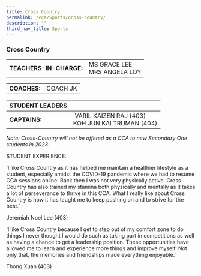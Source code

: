```yaml
---
title: Cross Country
permalink: /cca/Sports/cross-country/
description: ""
third_nav_title: Sports
---
```

### Cross Country

|  	|  	|
|---	|---	|
| **TEACHERS-IN-CHARGE:** 	| MS GRACE LEE <br>MRS ANGELA LOY 	|

|  	|  	|
|---	|---	|
| **COACHES:** 	| COACH JK<br> 	|

| STUDENT LEADERS 	|  	|
|---	|---	|
| **CAPTAINS:** 	|  VARIL KAIZEN RAJ (403)<br>KOH JUN KAI TRUMAN (404)|

*Note: Cross-Country will not be offered as a CCA to new Secondary One students in 2023.*



STUDENT EXPERIENCE: 

  

‘I like Cross Country as it has helped me maintain a healthier lifestyle as a student, especially amidst the COVID-19 pandemic where we had to resume CCA sessions online. Back then I was not very physically active. Cross Country has also trained my stamina both physically and mentally as it takes a lot of perseverance to thrive in this CCA. What I really like about Cross Country is how it has taught me to keep pushing on and to strive for the best.’

Jeremiah Noel Lee (403)


‘I like Cross Country because I get to step out of my comfort zone to do things I never thought I would do such as taking part in competitions as well as having a chance to get a leadership position. These opportunities have allowed me to learn and experience more things and improve myself. Not only that, the memories and friendships made everything enjoyable.’

Thong Xuan (403)

